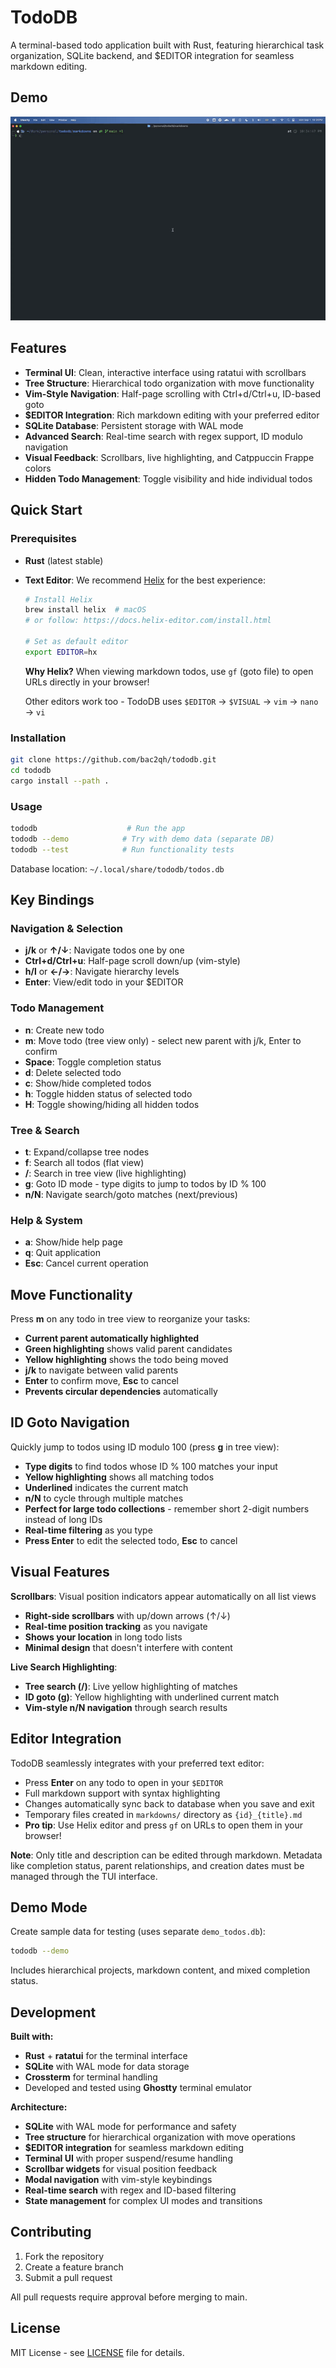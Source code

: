 # TodoDB

A terminal-based todo application built with Rust, featuring hierarchical task organization, SQLite backend, and $EDITOR integration for seamless markdown editing.

## Demo

![Demo](https://github.com/bac2qh/tododb/raw/main/demo.gif)

## Features

- **Terminal UI**: Clean, interactive interface using ratatui with scrollbars
- **Tree Structure**: Hierarchical todo organization with move functionality
- **Vim-Style Navigation**: Half-page scrolling with Ctrl+d/Ctrl+u, ID-based goto
- **$EDITOR Integration**: Rich markdown editing with your preferred editor
- **SQLite Database**: Persistent storage with WAL mode
- **Advanced Search**: Real-time search with regex support, ID modulo navigation
- **Visual Feedback**: Scrollbars, live highlighting, and Catppuccin Frappe colors
- **Hidden Todo Management**: Toggle visibility and hide individual todos

## Quick Start

### Prerequisites
- **Rust** (latest stable)
- **Text Editor**: We recommend [Helix](https://helix-editor.com/) for the best experience:
  ```bash
  # Install Helix
  brew install helix  # macOS
  # or follow: https://docs.helix-editor.com/install.html
  
  # Set as default editor
  export EDITOR=hx
  ```
  
  **Why Helix?** When viewing markdown todos, use `gf` (goto file) to open URLs directly in your browser!
  
  Other editors work too - TodoDB uses `$EDITOR` → `$VISUAL` → `vim` → `nano` → `vi`

### Installation
```bash
git clone https://github.com/bac2qh/tododb.git
cd tododb
cargo install --path .
```

### Usage
```bash
tododb                    # Run the app
tododb --demo            # Try with demo data (separate DB)
tododb --test            # Run functionality tests
```

Database location: `~/.local/share/tododb/todos.db`

## Key Bindings

### Navigation & Selection
- **j/k** or **↑/↓**: Navigate todos one by one
- **Ctrl+d/Ctrl+u**: Half-page scroll down/up (vim-style)
- **h/l** or **←/→**: Navigate hierarchy levels
- **Enter**: View/edit todo in your $EDITOR

### Todo Management
- **n**: Create new todo
- **m**: Move todo (tree view only) - select new parent with j/k, Enter to confirm
- **Space**: Toggle completion status
- **d**: Delete selected todo
- **c**: Show/hide completed todos
- **h**: Toggle hidden status of selected todo
- **H**: Toggle showing/hiding all hidden todos

### Tree & Search
- **t**: Expand/collapse tree nodes
- **f**: Search all todos (flat view)
- **/**: Search in tree view (live highlighting)
- **g**: Goto ID mode - type digits to jump to todos by ID % 100
- **n/N**: Navigate search/goto matches (next/previous)

### Help & System
- **a**: Show/hide help page
- **q**: Quit application
- **Esc**: Cancel current operation

## Move Functionality

Press **m** on any todo in tree view to reorganize your tasks:
- **Current parent automatically highlighted**
- **Green highlighting** shows valid parent candidates
- **Yellow highlighting** shows the todo being moved
- **j/k** to navigate between valid parents
- **Enter** to confirm move, **Esc** to cancel
- **Prevents circular dependencies** automatically

## ID Goto Navigation

Quickly jump to todos using ID modulo 100 (press **g** in tree view):
- **Type digits** to find todos whose ID % 100 matches your input
- **Yellow highlighting** shows all matching todos
- **Underlined** indicates the current match
- **n/N** to cycle through multiple matches
- **Perfect for large todo collections** - remember short 2-digit numbers instead of long IDs
- **Real-time filtering** as you type
- **Press Enter** to edit the selected todo, **Esc** to cancel

## Visual Features

**Scrollbars**: Visual position indicators appear automatically on all list views
- **Right-side scrollbars** with up/down arrows (↑/↓)
- **Real-time position tracking** as you navigate
- **Shows your location** in long todo lists
- **Minimal design** that doesn't interfere with content

**Live Search Highlighting**:
- **Tree search (/)**: Live yellow highlighting of matches
- **ID goto (g)**: Yellow highlighting with underlined current match
- **Vim-style n/N navigation** through search results

## Editor Integration

TodoDB seamlessly integrates with your preferred text editor:

- Press **Enter** on any todo to open in your `$EDITOR`
- Full markdown support with syntax highlighting
- Changes automatically sync back to database when you save and exit
- Temporary files created in `markdowns/` directory as `{id}_{title}.md`
- **Pro tip**: Use Helix editor and press `gf` on URLs to open them in your browser!

**Note**: Only title and description can be edited through markdown. Metadata like completion status, parent relationships, and creation dates must be managed through the TUI interface.

## Demo Mode

Create sample data for testing (uses separate `demo_todos.db`):
```bash
tododb --demo
```

Includes hierarchical projects, markdown content, and mixed completion status.

## Development

**Built with:**
- **Rust** + **ratatui** for the terminal interface
- **SQLite** with WAL mode for data storage
- **Crossterm** for terminal handling
- Developed and tested using **Ghostty** terminal emulator

**Architecture:**
- **SQLite** with WAL mode for performance and safety
- **Tree structure** for hierarchical organization with move operations
- **$EDITOR integration** for seamless markdown editing
- **Terminal UI** with proper suspend/resume handling
- **Scrollbar widgets** for visual position feedback
- **Modal navigation** with vim-style keybindings
- **Real-time search** with regex and ID-based filtering
- **State management** for complex UI modes and transitions

## Contributing

1. Fork the repository
2. Create a feature branch
3. Submit a pull request

All pull requests require approval before merging to main.

## License

MIT License - see [LICENSE](LICENSE) file for details.